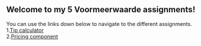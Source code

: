 ## Welcome to my 5 Voormeerwaarde assignments!

You can use the links down below to navigate to the different assignments.\
1.[Tip calculator](https://justinslijkhuis.github.io/tipCalculator/code/tip.html)\
2.[Pricing component](https://justinslijkhuis.github.io/PricingComponent/code/pricing.html)
